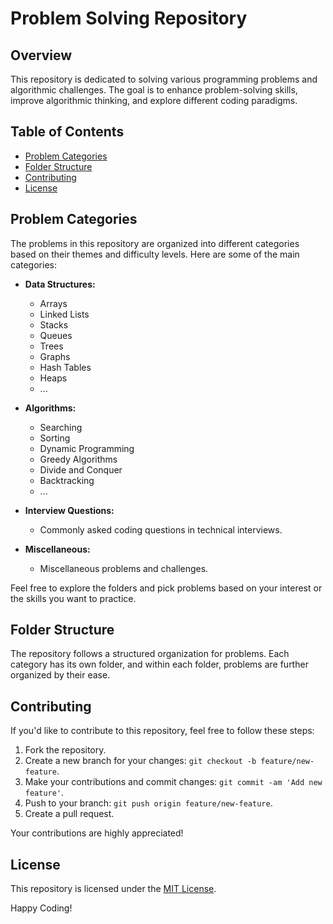 # Problem Solving Repository

## Overview

This repository is dedicated to solving various programming problems and algorithmic challenges. The goal is to enhance problem-solving skills, improve algorithmic thinking, and explore different coding paradigms.

## Table of Contents

- [Problem Categories](#problem-categories)
- [Folder Structure](#folder-structure)
- [Contributing](#contributing)
- [License](#license)

## Problem Categories

The problems in this repository are organized into different categories based on their themes and difficulty levels. Here are some of the main categories:

- **Data Structures:**
  - Arrays
  - Linked Lists
  - Stacks
  - Queues
  - Trees
  - Graphs
  - Hash Tables
  - Heaps
  - ...

- **Algorithms:**
  - Searching
  - Sorting
  - Dynamic Programming
  - Greedy Algorithms
  - Divide and Conquer
  - Backtracking
  - ...

- **Interview Questions:**
  - Commonly asked coding questions in technical interviews.
  
- **Miscellaneous:**
  - Miscellaneous problems and challenges.

Feel free to explore the folders and pick problems based on your interest or the skills you want to practice.

## Folder Structure

The repository follows a structured organization for problems. Each category has its own folder, and within each folder, problems are further organized by their ease.


## Contributing

If you'd like to contribute to this repository, feel free to follow these steps:

1. Fork the repository.
2. Create a new branch for your changes: `git checkout -b feature/new-feature`.
3. Make your contributions and commit changes: `git commit -am 'Add new feature'`.
4. Push to your branch: `git push origin feature/new-feature`.
5. Create a pull request.

Your contributions are highly appreciated!

## License

This repository is licensed under the [MIT License](LICENSE).

Happy Coding!
